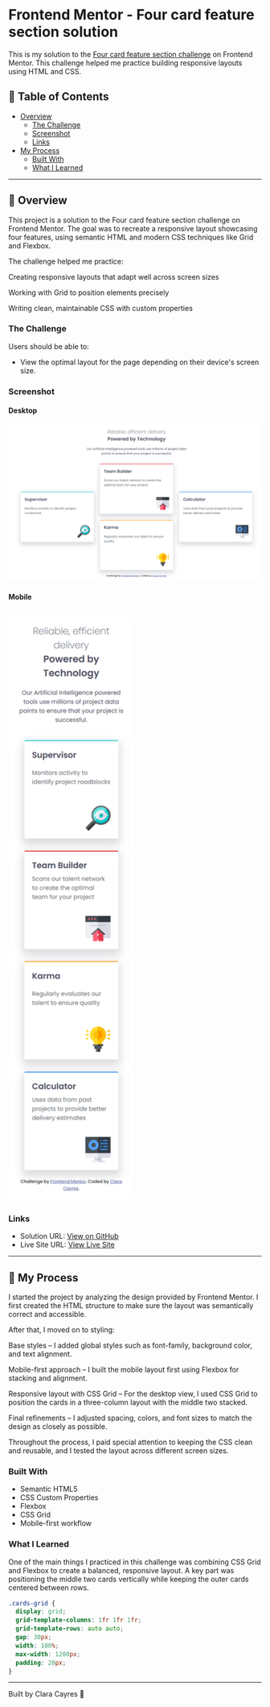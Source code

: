 # Frontend Mentor - Four card feature section solution

This is my solution to the [Four card feature section challenge](https://www.frontendmentor.io/challenges/four-card-feature-section-weK1eFYK) on Frontend Mentor. This challenge helped me practice building responsive layouts using HTML and CSS.

## 📑 Table of Contents

- [Overview](#overview)
  - [The Challenge](#the-challenge)
  - [Screenshot](#screenshot)
  - [Links](#links)
- [My Process](#my-process)
  - [Built With](#built-with)
  - [What I Learned](#what-i-learned)

---

## 📌 Overview

This project is a solution to the Four card feature section challenge on Frontend Mentor. The goal was to recreate a responsive layout showcasing four features, using semantic HTML and modern CSS techniques like Grid and Flexbox.

The challenge helped me practice:

Creating responsive layouts that adapt well across screen sizes

Working with Grid to position elements precisely

Writing clean, maintainable CSS with custom properties

### The Challenge

Users should be able to:

- View the optimal layout for the page depending on their device's screen size.

### Screenshot

#### Desktop

![Desktop](/images/desktop.png)

#### Mobile

## <img src="images/mobile.png" alt="Mobile" width="250"/>

### Links

- Solution URL: [View on GitHub](https://github.com/your-username/your-repo)
- Live Site URL: [View Live Site](https://your-username.github.io/your-repo)

---

## 🚀 My Process

I started the project by analyzing the design provided by Frontend Mentor. I first created the HTML structure to make sure the layout was semantically correct and accessible.

After that, I moved on to styling:

Base styles – I added global styles such as font-family, background color, and text alignment.

Mobile-first approach – I built the mobile layout first using Flexbox for stacking and alignment.

Responsive layout with CSS Grid – For the desktop view, I used CSS Grid to position the cards in a three-column layout with the middle two stacked.

Final refinements – I adjusted spacing, colors, and font sizes to match the design as closely as possible.

Throughout the process, I paid special attention to keeping the CSS clean and reusable, and I tested the layout across different screen sizes.

### Built With

- Semantic HTML5
- CSS Custom Properties
- Flexbox
- CSS Grid
- Mobile-first workflow

### What I Learned

One of the main things I practiced in this challenge was combining CSS Grid and Flexbox to create a balanced, responsive layout. A key part was positioning the middle two cards vertically while keeping the outer cards centered between rows.

```css
.cards-grid {
  display: grid;
  grid-template-columns: 1fr 1fr 1fr;
  grid-template-rows: auto auto;
  gap: 30px;
  width: 100%;
  max-width: 1200px;
  padding: 20px;
}
```
---
Built by Clara Cayres 💜